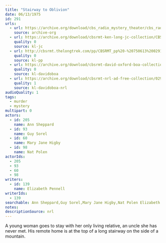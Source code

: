 ```yaml
---
title: "Stairway to Oblivion"
date: 06/13/1975
id: 291
urls: 
  - url: https://archive.org/download/cbs_radio_mystery_theater/cbs_radio_mystery_theater-0251-0300.zip/cbs_radio_mystery_theater-0251-0300%2Fcbsrmt_0291_stairway_to_oblivion.mp3
    source: archive-org
  - url: https://archive.org/download/cbsrmt-ken-long-jc-collection/CBSRMT - 750613 0291 Stairway To Oblivion vbr kb2_jc.mp3
    quality: 0
    source: kl-jc
  - url: http://cbsrmt.thelongtrek.com/pp/CBSRMT_pp%20-%20750613%200291%20Stairway%20to%20Oblivion.mp3
    quality: 0
    source: kl-pp
  - url: https://archive.org/download/cbsrmt-david-oxford-boa-collection/CBSRMT-750613-0291-repeated-751011-Stairway-to-Oblivion-(128-44)_KIXI-{BoA}.mp3
    quality: 0
    source: kl-davidoboa
  - url: https://archive.org/download/cbsrmt-nrl-ad-free-collection/0291%20CBSRMT-750613-0291-repeated-751011-Stairway-to-Oblivion-(128-44)_KIXI-%7BBoA%7D%20(no%20ads).mp3
    quality: 1
    source: kl-davidoboa-nrl
audioQuality: 1
tags: 
  - murder
  - mystery
multipart: 0
actors:  
  - id: 205
    name: Ann Sheppard  
  - id: 93
    name: Guy Sorel  
  - id: 60
    name: Mary Jane Higby  
  - id: 98
    name: Nat Polen
actorIds:  
  - 205  
  - 93  
  - 60  
  - 98
writers:  
  - id: 139
    name: Elizabeth Pennell
writerIds:  
  - 139
searchable: Ann Sheppard,Guy Sorel,Mary Jane Higby,Nat Polen Elizabeth Pennell
notes: 
descriptionSource: nrl
---
```

A young woman goes to stay with her only living relative, an uncle she has never met. His remote home is at the top of a long stairway on the side of a mountain.